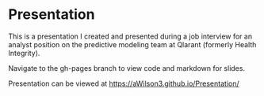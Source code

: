 # Presentation

This is a presentation I created and presented during a job interview for an analyst position on the predictive modeling team at Qlarant (formerly Health Integrity).

Navigate to the gh-pages branch to view code and markdown for slides.

Presentation can be viewed at https://aWilson3.github.io/Presentation/
